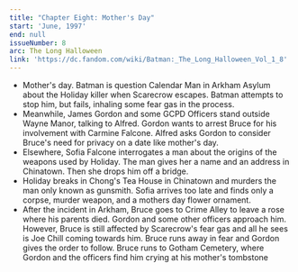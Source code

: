 ```yaml
---
title: "Chapter Eight: Mother's Day"
start: 'June, 1997'
end: null
issueNumber: 8
arc: The Long Halloween
link: 'https://dc.fandom.com/wiki/Batman:_The_Long_Halloween_Vol_1_8'
---
```


- Mother's day. Batman is question Calendar Man in Arkham Asylum about the Holiday killer when Scarecrow escapes. Batman attempts to stop him, but fails, inhaling some fear gas in the process.
- Meanwhile, James Gordon and some GCPD Officers stand outside Wayne Manor, talking to Alfred. Gordon wants to arrest Bruce for his involvement with Carmine Falcone. Alfred asks Gordon to consider Bruce's need for privacy on a date like mother's day.
- Elsewhere, Sofia Falcone interrogates a man about the origins of the weapons used by Holiday. The man gives her a name and an address in Chinatown. Then she drops him off a bridge.
- Holiday breaks in Chong's Tea House in Chinatown and murders the man only known as gunsmith. Sofia arrives too late and finds only a corpse, murder weapon, and a mothers day flower ornament.
- After the incident in Arkham, Bruce goes to Crime Alley to leave a rose where his parents died. Gordon and some other officers approach him. However, Bruce is still affected by Scarecrow's fear gas and all he sees is Joe Chill coming towards him. Bruce runs away in fear and Gordon gives the order to follow. Bruce runs to Gotham Cemetery, where Gordon and the officers find him crying at his mother's tombstone
